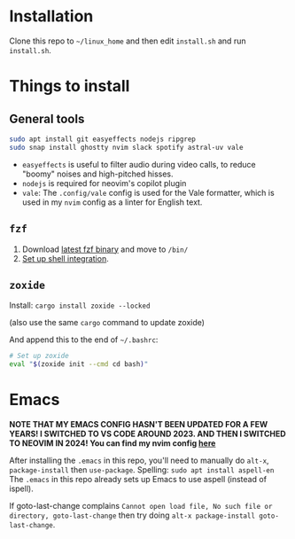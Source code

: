 # Installation

Clone this repo to `~/linux_home` and then edit `install.sh` and run `install.sh`.

# Things to install

## General tools

```bash
sudo apt install git easyeffects nodejs ripgrep
sudo snap install ghostty nvim slack spotify astral-uv vale
```

* `easyeffects` is useful to filter audio during video calls, to reduce "boomy" noises and high-pitched hisses.
* `nodejs` is required for neovim's copilot plugin
* `vale`: The `.config/vale` config is used for the Vale formatter, which is used in my `nvim` config as a linter for English text.

## `fzf`

1. Download [latest fzf binary](https://github.com/junegunn/fzf/releases) and move to `/bin/`
2. [Set up shell integration](https://github.com/junegunn/fzf?tab=readme-ov-file#setting-up-shell-integration).

## `zoxide`

Install: `cargo install zoxide --locked`

(also use the same `cargo` command to update zoxide)

And append this to the end of `~/.bashrc`:

```bash
# Set up zoxide
eval "$(zoxide init --cmd cd bash)"
```

# Emacs

**NOTE THAT MY EMACS CONFIG HASN'T BEEN UPDATED FOR A FEW YEARS! I SWITCHED TO VS CODE AROUND 2023. AND THEN I SWITCHED TO NEOVIM IN 2024! You can find my nvim config [here](https://github.com/JackKelly/kickstart-modular.nvim)**

After installing the `.emacs` in this repo, you'll need to manually do `alt-x`, `package-install` then `use-package`.
Spelling: `sudo apt install aspell-en`
The `.emacs` in this repo already sets up Emacs to use aspell (instead of ispell).

If goto-last-change complains `Cannot open load file, No such file or directory, goto-last-change` then try
doing `alt-x package-install goto-last-change`.

